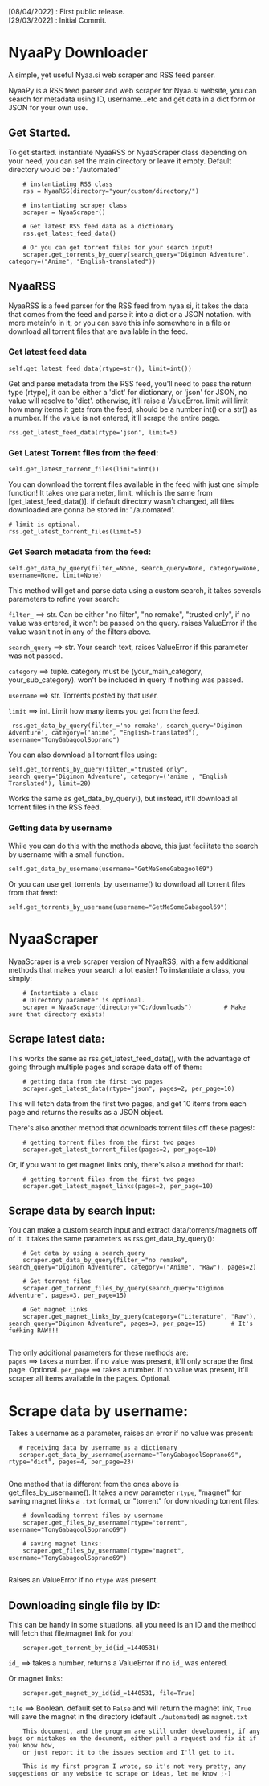 ﻿[08/04/2022] : First public release. <br />
[29/03/2022] : Initial Commit.

# NyaaPy Downloader
A simple, yet useful Nyaa.si web scraper and RSS feed parser.

NyaaPy is a RSS feed parser and web scraper for Nyaa.si website, you can search for metadata using ID, username...etc
and get data in a dict form or JSON for your own use.

## Get Started.

To get started. instantiate NyaaRSS or NyaaScraper class depending on your need, you can set the main directory or leave it empty. Default directory would be : './automated'

```
    # instantiating RSS class
    rss = NyaaRSS(directory="your/custom/directory/")

    # instantiating scraper class
    scraper = NyaaScraper()

    # Get latest RSS feed data as a dictionary
    rss.get_latest_feed_data()

    # Or you can get torrent files for your search input!
    scraper.get_torrents_by_query(search_query="Digimon Adventure", category=("Anime", "English-translated"))
```

## NyaaRSS

NyaaRSS is a feed parser for the RSS feed from nyaa.si, it takes the data that comes from the feed and parse it into a dict or
a JSON notation. with more metainfo in it, or you can save this info somewhere in a file or download  all torrent files that are available in the feed.

### Get latest feed data

``` self.get_latest_feed_data(rtype=str(), limit=int()) ```

Get and parse metadata from the RSS feed, you'll need to pass the return type (rtype), it can be either a 'dict' for dictionary, or 'json' for JSON, no value will resolve to 'dict'. otherwise, it'll raise a ValueError. limit will limit how many items it gets from the feed, should be a number int() or a str() as a number. If the value is not entered, it'll scrape the entire page.

``` rss.get_latest_feed_data(rtype='json', limit=5) ```

### Get Latest Torrent files from the feed:

``` self.get_latest_torrent_files(limit=int()) ```

You can download the torrent files available in the feed with just one simple function! It takes one parameter, limit, which is
the same from [get_latest_feed_data()]. if default directory wasn't changed, all files downloaded are gonna be stored in: './automated'.
```
# limit is optional.
rss.get_latest_torrent_files(limit=5)
```

### Get Search metadata from the feed:

``` self.get_data_by_query(filter_=None, search_query=None, category=None, username=None, limit=None) ```

This method will get and parse data using a custom search, it takes severals parameters to refine your search: <br />

```filter_``` ==> str. Can be either "no filter", "no remake", "trusted only", if no value was entered, it won't be passed on the query. raises ValueError if the value wasn't not in any of the filters above.<br />

```search_query``` ==> str. Your search text, raises ValueError if this parameter was not passed.<br />

```category``` ==> tuple. category must be (your_main_category, your_sub_category). won't be included in query if nothing was passed.<br />

```username``` ==> str. Torrents posted by that user.<br />

```limit``` ==> int. Limit how many items you get from the feed.<br />

``` rss.get_data_by_query(filter_='no remake', search_query='Digimon Adventure', category=('anime', "English-translated"), username="TonyGabagoolSoprano")```

You can also download all torrent files using:

``` self.get_torrents_by_query(filter_="trusted only", search_query='Digimon Adventure', category=('anime', "English Translated"), limit=20) ```

Works the same as get_data_by_query(), but instead, it'll download all torrent files in the RSS feed.


### Getting data by username

While you can do this with the methods above, this just facilitate the search by username with a small function.

``` self.get_data_by_username(username="GetMeSomeGabagool69") ```

Or you can use get_torrents_by_username() to download all torrent files from that feed:

``` self.get_torrents_by_username(username="GetMeSomeGabagool69") ```


# NyaaScraper

NyaaScraper is a web scraper version of NyaaRSS, with a few additional methods that makes your search a lot easier! To instantiate a class, you simply:

```
    # Instantiate a class
    # Directory parameter is optional.
    scraper = NyaaScraper(directory="C:/downloads")         # Make sure that directory exists!

```

## Scrape latest data:

This works the same as rss.get_latest_feed_data(), with the advantage of going through multiple pages and scrape data off of them:

``` 
    # getting data from the first two pages
    scraper.get_latest_data(rtype="json", pages=2, per_page=10)
```
This will fetch data from the first two pages, and get 10 items from each page and returns the results as a JSON object.

There's also another method that downloads torrent files off these pages!:

``` 
    # getting torrent files from the first two pages
    scraper.get_latest_torrent_files(pages=2, per_page=10)
```

Or, if you want to get magnet links only, there's also a method for that!:

``` 
    # getting torrent files from the first two pages
    scraper.get_latest_magnet_links(pages=2, per_page=10)
```

## Scrape data by search input:

You can make a custom search input and extract data/torrents/magnets off of it. It takes the same parameters as rss.get_data_by_query():

``` 
    # Get data by using a search_query
    scraper.get_data_by_query(filter_="no remake", search_query="Digimon Adventure", category=("Anime", "Raw"), pages=2)
    
    # Get torrent files
    scraper.get_torrent_files_by_query(search_query="Digimon Adventure", pages=3, per_page=15)
    
    # Get magnet links
    scraper.get_magnet_links_by_query(category=("Literature", "Raw"), search_query="Digimon Adventure", pages=3, per_page=15)       # It's fu#king RAW!!!
    
```
The only additional parameters for these methods are: <br />
``` pages ```       ==> takes a number. if no value was present, it'll only scrape the first page. Optional.
``` per_page ```    ==> takes a number. if no value was present, it'll scraper all items available in the pages. Optional.

# Scrape data by username:

Takes a username as a parameter, raises an error if no value was present:
```
   # receiving data by username as a dictionary
   scraper.get_data_by_username(username="TonyGabagoolSoprano69", rtype="dict", pages=4, per_page=23) 
   
```

One method that is different from the ones above is get_files_by_username(). It takes a new parameter ```rtype```, "magnet" for saving magnet links a ```.txt``` format, or "torrent" for downloading torrent files:

```
    # downloading torrent files by username
    scraper.get_files_by_username(rtype="torrent", username="TonyGabagoolSoprano69")
    
    # saving magnet links:
    scraper.get_files_by_username(rtype="magnet", username="TonyGabagoolSoprano69")
    
```
Raises an ValueError if no ```rtype``` was present.


## Downloading single file by ID:
This can be handy in some situations, all you need is an ID and the method will fetch that file/magnet link for you!

```
    scraper.get_torrent_by_id(id_=1440531)
```

```id_```       ==> takes a number, returns a ValueError if no ```id_``` was entered.

Or magnet links:

```
    scraper.get_magnet_by_id(id_=1440531, file=True)
```

``` file ```    ==> Boolean. default set to ``` False ``` and will return the magnet link, ``` True ``` will save the magnet in the directory (default ``` ./automated ```) as ``` magnet.txt ```

``` 
    This document, and the program are still under development, if any bugs or mistakes on the document, either pull a request and fix it if you know how,
    or just report it to the issues section and I'll get to it.
    
    This is my first program I wrote, so it's not very pretty, any suggestions or any website to scrape or ideas, let me know ;-)
  
```

